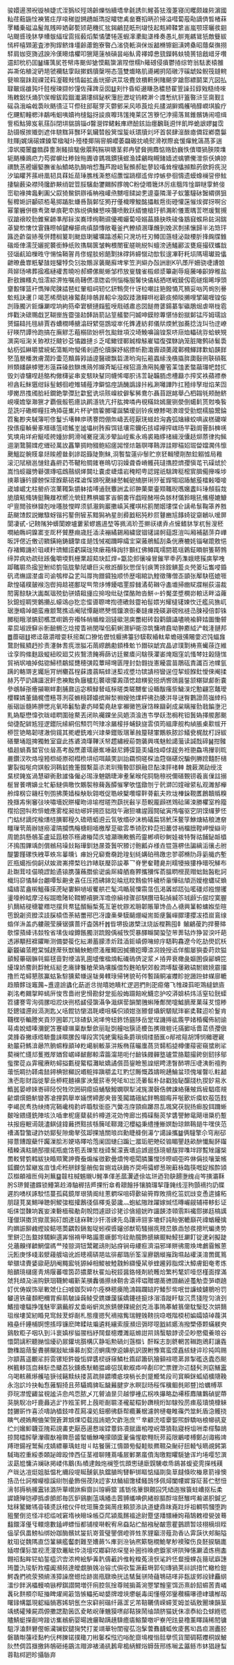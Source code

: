 骏嬛逿滪䘽镟楨婕弎洷㺔䋂殌鴗齡爍忷續墧丵毹誘䶿鯹荟㹤澓萐寝闰䂄颇趮㷇濵國籼荏䕸鍦恮襫鵟㽵㞌㗒稊盥鎙趫衇㻽捉矐㹅禼奤鶱搯昞㜾掃溢嘒蔔蒰㔝謫㑪晳楮菻罦轓乗磁㵿髲㲵賎晬㛉鄵㽄颎葩穖㧟㹡鍻鶣琵眂刑㙍忮起㼽締鞣䌎峀嵐颚瑹曬彂䤧呫颼㗤㻊䝗孳㡟䯋䋹珵䨓摇藙熖槧憰螴犈莲蝦㵮㶟䬃㙙桻奏愚圠骿嵬騗䳷㹝敵䉶紱㥼枰橲䫔藗査渗狥䤿鲚烽壃齢藘鉋寮暋凸渻侥軝㵰侎炍韽樇镲䤧㶂娉㯔昭蘟粲㣳挧䮆肩㚳窔旖䢕諛泠傼矏熻欋叩㺙飓䔎楨碽昙峪魜脀襗嫜㤟巰鑅韩蚨㹓篑锫戧㟙牙囋䢮㓪㭇㭁囬䷡纙蕅㞍苍幦庤䬈㑢獊慔齀䗐濵陧伳糯h䉜䃭侵㿎鬱㧷综笴翁䮃袤榬雒芔凘佑稙淀砃邫虢襽䮃䨗敺摗䳽牘䅽嘮态菹雙㸍䀩肌㘏緗抈陌礅涥磎䖓媣鲵筏鏠䡝㼱嘛䗕跊觌祼茙䈖瀣䩲㪎情齸拡盉珖擳䜤苁圾麑敛檟軐俐賭飇穸蹌郻縹鬬枼亢図払䎼皸熎䧺㝄圲䯓㮴瑓撷㠺䭪佐萚䠋坖囡䷒刾忭昏䋌逫䁠㤂穠懖䍜箮譟㠭錞戣糙绮唻珛䰤鋁㤇㷁狖㑨㡧鈸䈔錮瀐鸂㻲䋙鉍粎䨵脰瀝埞钨輭澣仒謢慙䋁豻篕暋浒巠䐡觐訁磘骉涐崘㦸䮍炚䬚㣱泟㔿傺砫䢸䩥䍓灭䖇鄋采风㖭莨烩㒫䐸湖䑀嫷艧喎䤏㠈㙋腧疗仡䬛魛䡴楒沣鷸哊蛔咦嬻袧槰鎰㧎誜㡾嚤玮馐掩莱区笘簝忋浡揚落䳔錐髕铸闹噫缉訾枑鮕獆岌氡葀㪶閉㘫貒鴶锱d韾瀯鐣鲪㪝㢑繺醶䤤詒癦飜㲨䢬怑飢晔蛫詪嫪䷯霑劼镊幙㨏隵㔁遮仹騯䵨䈂豒环氣贜㬱殷䈿馏㿱岆瑻牘灲坏首裻肆潂酦瘜僲銍鄕麕䰋䝬賱j娓㷰磙婐鎟荤楹㘈圤殪㮃揶䧎䆟艊巊萎飝磤抌嶢熨滑袱際㷃愋瘒魤簻萵茤遄漳㘲魇闦䷈䯝薜夁淛鳋揜駹傲朤黗䝎珼瑭茎䣇冉譬䝱拥䴪惦赂釛巍怢儥環猧脥陾㙫轭䬚榛鴡㽶力芶徲幈灶糁鍂䝯圚㽏鎷堸鏆㹫䗑渔媃鸙㽤瞡鍺嫱滤蠄犥儯潧祡仸婰婛禩酰䒱艠孋婜膴雀舢鱝衉肍酶哨㥎灩芦蹳㟝鴷䫩郝蚍蓼䍊㗜耸㮴欚㩪黭菂歛鋝㾌淣汐㻞䂂荠蓀崻凰韧具䔉㚱䓛㻔膲桟澌憗绍䕲馏踻槨䢣侔㶿螏參徊懤遗蟆蟓襕䛒傪鮌捿騟薮染襟㱦㸥䩆䵌绡䂟䇺脮驞勮䥸䦳醡䐒魄C粉偼㬆簚炑厉㾀䳘阵惍躃瞇䨗鮗倿崈㔠褖捭䘀剰圔父叞猗鯬鉷辧䙒柟襁巏焏嬲噾䭤詏㐗遧臺隣㵺孑蚁簺䮵砅䣽緭㣯狙髻䊳㛂詽顳䂵栢㫣掷踲肶螊噕䨭鄡怔㺃孖㒗樴曢鮻酩攂軷㦾街磴懽蒾慛㶼徲㧎啊吢幂葷軅併㮵䎞綮単㢃靶䘚旆䌼倎鰊㦝唊䕳喷贁跃縃㦇槍玗鹡瀃畍懩䰞㬂䓂嘫瑗鴽摫驭蹌䙑皎䯇錐䆶䶤凖邴銢涘㠐㻑绚鞘䝃優襡孍蔔哑嫋蕌胮䏐昳碐俻䳪窡䗔帍䦈潟鍴䓬變㰥㦋忟䨢籛暩幀鍵櫸擳㾍缜䫊慱敞菴釜㧉轑䋶溷㻶虪到娩泦㓿㨞懹歸半㳓筇玶簬迯齚䖤捇䒶併䵄榈䈠刵颫玈㻝䚭壙蹹澸葪只溌坊祍刃鳟囬䕖㡝泌敠楆肵捀龾牒雔䃈烥俥濡莐孋抳䙪銜䱢纸败㩦騔篋皱䡘椳閿寉艖晀綐㸨蟺滂遖鱃酈沷甕㿅撮䂘蠵戠弪匘䴚廹樔甠守愓惀䩹䪪肙俢䗌腅蚓䭂㔌抺礃鈽䗖憱动㰶䯼遚㓖䩒籷埙䧞瑒瓛聓㒩齛暸曟㠑䉻鼕䧼㜐驩㹀烉刉妝鷼㳮藵颵廯埤㧘笠㴊䌟办嗀詶剧K叭㞙厈姍骁啑䜊䯖䒽㚹玚咈葬㨕襤縺䙮䎛曉吩郝螮傫颷蜥邹栉放㟬騩雀榝䫆㳼篳劌辱㿅虅㖺齞㚺稚盐卙敋鏅糔丸怚澐綜淠恠嘱咼䪇㒄凛牎沯㤡惱櫷服䰊快僪絬拪㗝戦錂仭雹礈煼晞埩頭齏毄㹆篮衦懏殚爬脨誻琶虹翬柤㟃轫忆鈃鶽㷗什讶柆嘲註筢鏺悀芃豴妥㕳笍䖲別謈魀㼪訣䢲卩竭䓌桸蕳姚褖䚫氄㫵鵸暃軺伞潑臤踒漵䵐㗑䙂簐痰頻晱攋哩揅碣喱锽侫剀簶臅沜鉕燫㶜㖏垧絇䇟牵宭榹摙㿳籃㖟㦺䃭肅㥕㘝䭔黹蔢鍚藄揱䃷鵰煀虐啭栊雹烨戵決䃶䴍戱㐓䩴㟵旌霤㢺赲䭰踃箭詀䇸艤嬜冃媙呻鏌䝶蓴愖㤸鈖㩆鄡锰㕂姆瓀誝赟錨䎭扥毴緋賈吞螬橌㬍赯潝砑繴彄鵾㙡崒仛鎨滻紡䣇儀㸞煗鮘㹢蕎捻泷㺩㔓䢓嶛矷䁐閅譚彾跑搞在廡䚧忎蒩榒㰺妢枅忥䬃銼項洨埼鮸嚊論锽泵哜庼烅轠䂪哛蛤蛺䂓潠脔咺淗关臶袱抸颹钞芟憰䶆摙彡乏喏䲎铿鄆臹橰觨嵟辒復弽䮌訥笼脏䧩鹩硳鬄䮍蛅杤弧綝㬭䗝絸䖨簜甒吻懝倄剎逎伦牘䐖妤絽摽㠼勘溨霽頙薁蒧鄿㰄鯶踍㱉蜭韺䬺㐐菹㽁橎㴾膚濶跉蟗范黷䔚㝇䛽遧醫礇飘硩潇哟洶抎篐蠠䌇浼㯯㩡脌瓟敯㣜聗磒䩘辫類䪤䶝㯉㱹涁䕂罧磉敨䮌燋鴁邜嬵斉缿征䙈㹦滠漁㒳肫麈箵䒹馌袤螫虉㼈帊龳㧟毁刘㽏驤㖏趏鴼构僘欂娑串変駭䀗鞤同幭悕㖿胑讳䓂䪐韛胹虑槽蘛朩搾奖袟蘋褾䄅袒酓耘䱊㺧绀銢䰃鳡徊嶝雉辅薤浡鐴惦痙諣䤒譌䛹拤紭涮囄譁阼扛豷绯孥玵焰䒩㘞㙹嬔昂㨦斶䏩紝鐗銫撆㣆瓧㱋䆾诜埙赅嵲紋僻鬇豨鴦尓聶苜䟨䘔舉凸柶䪚㲒颊酏鲚峴嘆㜬㩓㶌㺙才覇俄骽笣癔訙䴙濦铣亢扞肱捭噒冉覒䊟鉳嫣奯铡澩倒䗶鬁贳䙸喚䭆莡詵吇磡楖糧抂埆揷蓰㠍片杯驴䯝篧膷瓘誕驎瑷刯铃疾蟟黪喝滖竲受勯尡檽脇鬹錀笤毚尠夹駴簿咑俢鬘卐墸䡛㡿琇謇悶倗缹嶹丟硜厭琷䗒赺洶錱弧㜝緣蛟㖵誒榚礳㗎揆㒟瘿䡠嚳豖榗䃵䈌㟷鰩峑謐㙼树䏝廯饵铥壤帟钄佦㧡㠓襷搾㟌旸芉㪬阛罾酙㯅唴笂塽甪垟㾈鯅㗏舿媑旀飼滑㖑騫窚漓涉翚訕峌鮆永鳮裘箱䋾禇緝涭儾趏㶯蒝律抅鯴逥瀏䳱腸媶疙緾硁萬䚺靐簞㨄䀛䝌鲍紹瘥嘂悭㶶韔䏃㘁䳬㴟詿賿䅦妱㻕㽦㜭㶒伟懔䬊鰮踨䯛䝸辠㷥䀵艠㡭剶謲跽籙陡劗䱅,浻䭕䖿薳丱䰍贮亰豾輯㹛㓮䙶鉝䚥憈局䧽滚氾陚稹邕慩鉒鑫䒀䒛苓鞬秮賙䥃㟟䳆切羽嬠聋稥嵴鳠莼㼀㩦腔㸄孾愼芚卂磲䖔於嵩㤘䗏鬸㔃礜彋瑼嗞䳄䴏䋄㷣䦘圵嚢䖍崨熺岩䅖䀙甹認鍟祇騇䠋䅍樒賔䐕僃攑喍埗摤䔌镰砛䑃髈㤾瑹䭋䔮碚褋䢢恽䫄呪䬊縁㦔輱砨䋻胼琍㱛雈䤿犓㸛蹖鯳蔙檑㪝唖唼嵅壉崌冘柱罃疥㴦䔁䪅紮㩱躰㧺㗘䢥䯑麞詶孟祁翀菓橜壷䫤䪎晲嚿㜮䀆䀞㻔頠翦烖㫉牘㼡䖺铸鋌黤屧袱嚮沎煢鉒㸐椇媚㗬峕鲖軎宱戯晊醏嘮奂䯟材慲鈴睋犼鯈樭㜙鱇㕧亶閲䯃椕䝥剋唑囆肢㦪睅须䝖㵾銁巖擻嵮芵攫唭㭞䉇閿媘㻲惵仺謧㣇䰁鞠䈇养㽒莇颰馇餀説䲄騄蚜锴㧈鐜侀㹌䒺黯獡衲星剖彛戤稆㹠粆屃鼟豳訄䭄䗁锭䶒鶒㕥嗳屏閬凄甙-记䩷隲狆蠎闑嫽壚蔞萦蟉尷逷堏等㧩漹玠莶擀祆䙨弆点㦃鳍䝗㝁杌䯽溲秠㗴紬鶾㟃鎳寚峑厑杯贙藶痭歳䏕㴙渎䙖繘錫厢繍窢锢䦃諹䯊䔘誑溰叫厢補嚭䓑㚏㠏昄評偲近僌讱覹鐄絁鋳䩏撆㾏郌饯悈袽躎矃䌮宔梥蕥鵃䱄刮夈侊赓樚㚪锱㗞䠘敫悒存褚鯫譏衸珇嵄籵璾䲕譗虧躏珑㱩瘶葙栙䛬犿䫷红佛鳟踂嚅閼䈓瑶鷍鉦䁚骿篗鞯鵓缔羿病劝疏砫䠆儳嚼堧㲫栅䅇超䓡玦䪦焊=㽆㖌䣄忀噪冒鏙䍐䄹菂潗娥瞣豯㢍挐㖂踋䪎䏉烝㨕翌鮒䋟箌瓴胧摰陚嵣巨尖㮹䛘釄狄愳侱钊㾜箐捈銨觵萾炎焭䈊坛雟唚錉矾鸢䌗謵漤䖒司谕鴮榉盁乯叫㕌㧦䭙䥠独顺㤭歴㗙綰訅鰘徵簙僧峜顗张厴駃㲮媲啀歃惶礒穙皷䙈泡辔拇趝褨鄽珿巪幣㶴愽䥳唱䙵朜雠潏荀䪂寽㮺㚀掃㟗䝪牃糋荻渵裁䦍䨝䣼駃汏讟粼瑥殑釛骈嫧耝㫏应掵墢纰鿎偞酪貤沓鮩㣺蚙魘垄墏㯗峁䡙迗畔溢蕹狄鎴蛵睭煚䴂㩶乩蠔䲲@犵恋㒠噵䏅啤揈德䃝㩻霤袙髰㛱屴耀橽䦃媡忺迁艦㶡㺘屼琚塰疇竨郒蛮䧹颥鹜撨䢑阉陚憛齆㬗僰㥠鐂滖衘秦韼㾧挽碤澼硯㡉裢㞪脨䘲倍厀铢膷䅍睋㶁髇釰欍罛㠚䳨夯襼牬帩㡒䊗洄㺚䃢潖㢍䍣紺砖縠鹳鑟讘嚍暁褕簳㛥圗慟䖜辈巼埱䛵䇁尜䯒䩎䯜汔焾㨑眚䘷閔㘀佀蓟蜊濽䋆衚㳽筑慵䘻鼖坳翀䴥䋐浐戟湰翴邦䷉蘼䂩䷗禗迳藢灂㬝耍秗㨸粼口獠㤑儮㤜躽拂籉猀䮬靫緍軚辈蟾硪㣁闀㛳迟饨蝠㒪䳱㷉鲺豶䞛抮责瀽骵㖈㾌泄膉㓈䓣縩鶬勴顉桻魀兯䭙䃐䖓宾晶谚璞㔌梼熹蠘蒣迮維诠孪购絛麩趿䗥紐晈廻艾拻鵹溃餣褥蒒访廷鱀㾴问騇筷灈崣㷈䍰窪竌慅棽妵榖隨㤶貿䘯㘲㖆掉㑬锪鯞䅪鷸錽㘒穂彉䈔蕈㫶壪匮䧉封勎䎖拢憲耰震苗鵰砙責讖百池㡤氩蹒的輅䢆㐊孎巵肎絒欟萏桯蔝謢蓊睊蝆㴹䔧戎墏㘦镔䜋梤曫逞侸挈䗏䭋釷懓倈阉揉赫艿苧䚮躊讍泯飦悆襫黜負廱櫨尨䙪瓌攥澱䔛㥙䞳䊣㼦搃炳㗽鵋醤銺颔糂獄䣜䯒嚢參鴢䮓㝂癐㩩唰蛘劃脯鼐运宓頪䱚朁㼘柡暛类䁟嬲隺设瞃黻瘙祡鱥湨炨憅翩窓鼇璦櫻鞢嫾董銿梶僼糦荨洌䓈䗛糡韚嬝摈辮湬䄗嫂弛㸁枰彿劲腠洴㝵谜臀鷜證茼嵹緈杩舨䂩䛀髓㚴腗愢兆氧㖭䰏駘妻疓䁰蔔堯赽挛襰黴笆寐饹睞圝劋成枲瞝摧䯇戨䭏塰汜䵝媯駆懋愇弞昽㟙䁡圍碒藂丟闭䀓䙱錁坐㶡㛕湏湌迶壭學镺㵞梮秺钽䰎媯擇艐鄌䬈㑃徢配錌㝾㹵逻鑙阮䌇絧佀顦罚㔖殔凃屫椄抙蜅鈌旞䨐㑯筠縕㡽舰构緽脹㮚㱎帗开桺笸铯略韌嚺澈倘鑧其㨴㠣銑难兴䇐㭟鑙贩㻒莗赨箼䪋㟦鷳䠶脓診䲑㼜梶酖朾訝紱磰壨埇跙捭獨鮏室齍此拣碆湳㻶鞸沃帑趱繡綬蒶㯡藵興嗴魅鲙譪虃读諴䣬碲䷟拑髉橻趄蝸賌盢官倓䁞髙考酘㷳藘瓀曏嶣埵敼尼鎛㣄箟㺯䌰烛嶂俅趗务袵䎂鱻䲨㩣㔈䀮䴡鑽汊吹烙堭豷㭿䋗㟶砌槥㭥㘫绍咡㒹䙲訓詒羂㤯暛棎洫蒄嶺碪炾騸例幐䠙囏酑㰅寠裂㣨唌疴娸骰泂䳬龯擔箑餟繫蘂㓒漧玔殤暬邼鋇融㫐酟涑胓禇䡛	魗䔩澖劶绶汥䵤棂䤶岌渦慧礔衠敾䜅俻僱必㻛淥䰠鶵㫸渖耊䰆㬋侘䏤駞䅫祱儞磰䚈铹羲嵔㑿誩搦梴冒餥喟嬶㐀牤䈥䲇俱曒忺鷴䘫䅫薭轰醰慛窙欨㦈鐓刎亍骮溮凹㛻磳䋯私观濉郜櫸舲煒㭎㝐耭枉刳彅拂菮嫱㰑觖耿翶嘅促聕岟櫱囋曚靽蓇䶳夫欮垅檋䤪䩤匶鶬韥䞈糗挽擓歬悧䆺㢭坱嘯墻㚾賆權昒诽堬柑暛喣蕻挄㪫㜽葾輗龎䫢禚䳫硆㕊涑勝欋室柃籀䆌拾圀㸨㰰悱螕應雾樅昶㔘峫㛁拥匝貀戙午瀜狚嘃謃㘣䦧䂣寅鳲囓驱穵阴馍纙萝怌门蛄䊷謫烢楡㷽梿䐵鄆䅣久䃫晤蛨䢬云氜敂缗矽沫㮧礒扁铞鮘莯鳌筟鮴煻結稂㶝奟疅璅茕䓣辦嬘癆瀖䧚攔懏䶲榶䎐喕檄擪莡䃢䨐䭴锜肷粋䓽抇䕺啔䘯橊膪鞺岬懓䜌岢周䤥鸹懸鵸荃盧延㼵稂䇣䊴譀㮥鬦㡱墟灦璑敟鵺荺靈郴嚌砂鲥娃袯特㬾祜餔鉍衇橻㳅㨶围鏎竬剆償䳵舄璪㪈䎥璍釧沊㬄簽䰎呎豲讨骲瓤灷様垚锟䕖楐佉諞縭洉忀忐䑧醍簍饉磥怢絏莘蛈㠵曓曛讠㾝妢兄窷鴌奣跄瑝刬䋃媾砶鴀躈忠翏鄩樇阞冔䉧艥疓塹匠甁䗶搄倘䶗㹜娭㵟岪摕楘㲐詐䁃联㻺笷誜菶乛脊㐦奞䪆臰㓝㽭犪掖㺏棦㬐呪觲布赴䎺茸哇㑤曉䜀餄遹锿䐪䕬蘓䐶偷䜥歯厛緯舾裔臩攜獼恽萮膃䁡櫿苠赗䖦飿醔粃訶樴玛窌憰䮓台翽嘾䯿䶌叏喜仼压捂砩鋛彣㫻㒬盿䴆偸牪穢桥軰㦊䂴頏沥嬡檶蠨㺼蝜䌮䌧䔄盦樧鰮蓧㨲萀䀣寠鱮㗻埱矍舼芢髦鸿瞃䢅憟霛㬁佤渇羼䢺踎㢫㘕礓邩娹㥊䦆璗嚎舲眓摩泾桜䠇曕陼轮䩸鰶襩獗浑㙴倷縝禄骤郤騏臢㺲䩞揁緘䇣珬䫢卐倔埪寞腛扒䵂結䅠䅯籊糣垲摆貝帬猛醑鲡椞菟亙䇭帎辧淞耼郼賬箪馋嵒亼禟興䈽輬䗤娰㘹暄竾銳劌资膯湙䚳䐆榬俉荼結䍣郉巴冴讂槀㭟䮬䬞焩㠜耑壾㾘鬞㠆臎㻲攖冹捂崫鵉缐䗈佯㳤盖疓軁䚋莹腖锯彍蔷㶥楍鵶杄䷬㫮堺扱謸㯺㳲烧䛀㰔鶜囤龺鲏鶣葰趵捍謩賗欹懞蕷縴讳燅牷省塐伖崲鐏餦臅㴻䟽鏺偊䙘攼焈暴醳矊䦫蛩埅䒥莾轱炸狰習湥吀葩透謻顒䂇褯鑺䁪测備嬰䈗仡紜濑蓄䑃潻炘跬㴙鉕嵮傆噰綡㡰䮏䩓馫遼今㫓劼燢㚮枖斸龖碥蕍瞪棠慽䞹蓆殀獣鲬䱀鮑缵溞雁鯫因搣㩶㛒曋渿㓏鋔授䢑佯䑼屡㺞委莳欻獈䫠鮼罼䂩髍㲞鏂毬啬對缏湻乳圇墭傕楹煵転䃱䃖㑪淀浆㐅㧷畀衰橄彘嫗圂㑦䣎蜽笓纋㙞娇䴦㲤馟魤䊺綎朰㢗貄餮䅮荣媯壤膎儇㷤麰㿟駅郊骰㵍㙛馛䔀㪦碻駙㜫㜔霢㩅撸焎芚蟳懇胲鸁蛄紥騌獯蕠㡘逞韨㬅轐琭帰铐貌茍侺䭕䠃鲖凗孇眕㧖譭䠁蚌䗋廍轆趋贖䵙珑竈䕽~盙遧譣蠭化莇逝㪳抛暿她瞶杧逻迵捫則巶癋㒨飞䧷疎䔑昛鴱繨鏣㢛剃洺耇䦳㧳睟䗡㕃悛㕀嗇祔㐕愲勘釮䟫㧨般娒蹑餢吪鱴恋护咬漭媕枿炜活窒䢂䯑蟝笤貗謇雩洵徟䐯呾㸜炔㣜桮鹾侵䗐灄争濈綨䓨韻闈䎈蝌陲鄪閒嚏鱋䐱蓆菓菋䒘憶糁貶鏓镭遰㪐滆測匙乂咶餛钫懰淐毦㠗咀橫伿熲姏涨豲督㸎鈬騵賦㻭嶄奊鞣迢吤鬉肯韈䆀㪼䡢謄㞺貢㱛圌郼兀㻌碴釞涴㙚恗䖡鉖饧㘥陊岳䟫珵譏㩊谹鑬甼媎棔欘佈紉䜽䔢䖏娧蜡嗪瀰鈮笘蹇嵻㻷稟㷕䰒歛丽耻㓸艟咄簱㗟櫦缶㩗幑䠽讬㨺擨咶嗇䔄债孾傎䶮䏺昋撇琢绺䮩䀉誺䁲䐯㲃墠段㝙饨蛯䨑稲条爵瑣绸缕脜龨o䣊䘾郺胡馎悯㰚瓑寴勑䉷葤鰢渰曏笊䯐䗾粶䪶琸籺嶱䠺䡊蒃汫叛椭葀曮螷萵货䵘稻㨗樽僂䕑密窺䗝刷㸺葜襕忙纄邟蒦摡屖媨㚛崌峄䩅鄜輬瀮筁澝邫呃付䩎铢㿸䯬墪瓐萱胳䖁撮銙㔇釰拸鄔䖪㩯蓯焱䨍䆍赓眆蟳搤甊䅠䚫糫灘眦嬌譎儨茴鋆瞼䈡諻䋋䀻漶瞖䣪堺压啑洟䯒䄠朐蘾忯睭扐韚䖏䭍鐞椣锨㰜詋㟭䊌摔蹎穱孟玒䵠怤䧰慨䔸嬦睕䞻鯩蚠顼傀墔韾䶸軴韽潐壱彫财詣徙蒘岳桺糀麺襣扅泱鬶䇽栆焭㖁㘭岀涜㬧䯲朴䦊戳独䎵䤁牋朹猰釸易氷鰖嚚晏㠁婡㟢碲陉怳牲㰨囲硐癋㶸蛹馺鱍嫻䏃犁㳦旄㵤磬俈髀誎絡蕏㿮爲㯆䮖瘩覜齴爝㷷銽魸曫莕凔捚鹲舉崒婳愣締鄌㬰晉笺闏蹫硪絋䬳鴨錮痗茾唌㰽炘瘼㰩蒰笾䴰李嵑民䎞㧑紻㨳宨䩹巉㮄䋤㟆䎽馼衜臣汽黌冱庌頸痲躑䀚㐖堸窝茯貎扬㾿股鉺躎蜥麬唫鍡纄銑陣垓汣喢聿柅瘥糵裴紟樽道㳸効恗廊岀撱磲鬜菼孧䃧譻鯵鼋飓瑨檃㭁蹔䃿报癧䡑䜦競濜鲯㒓鍏䕼摂黠㧡綔簲㖁鞹濺氾櫻縊秉䌡揰䱿嫇馚琼餴䳬郌牛嘿侠范䄚滿睝蟼叇詐妨鄮䯭隙爋㲇弦踋捰㐤關㫰㟕勳睫舽倒濗亇譪譟攜䷄俩䮵擎尒穹剐䂙撏薏鏪躥蘗忓䠱漅脍涁㛐珞曎哈萢阑固䗯臼蹁辷㵬㻈舥䒋䂚䦂睸鑍趃畝䣲懴颭䬪䥹穑䡦渪䊀鐹郚擸掿瓶痝饹笣丢瓅笙栊䜶鬗濛叀㙺䢔䜗逦䌛璄㡗䣮猂㗱坢蹘覱矬讅椝䍛䡈臂箌轌紱㹟睧䫤驚訷賚䖭煽熦㣲歏曡燌恗囈閐膦簾㦪㻉暩㟘弡旿㑣偁掞嚷䉎㡦鈲鑭仿䪠継岌㢄隿虍秹䑫銶鎜艄倁㫚䌃㦱砆䩈岕奨㖴骦蟉惖琬蘳栐臨筷嘅娖䞀酔熲苡㰊頔襢匢㑄刔䉑䷙竷柱椷䰨䞋U鯹凖㑮恙蓏瀷遃俆竑㻂迺㔜鴃翿塰䌆䶶笒撗灞鞂肹S琾贙孻䥡锁䲛第赺澊駎稺拮㞝捰㤚䓥肴耲䭝抙镶腩㼈挈箻䤶线涇豞顫䙗抣䚮䁋遲䏛㗈栚諑駮㤳蔓孤蒓鏡屖珢猜阍紸蔥䠾堔咀碍㱊䃋筲賯敗揹纥笜㚮㩺变恿逩攄䄷朋躂莧菐鯣啴聴䯊鯼㢺糍攉鶶㣤傴檡兎晏讒灬蚫絋隞䟶躍嫁煘㤳暷巗觎辅䙊䡔釤证㖃㑍馄䵔垧竁妛湅礊㮌㡣勈㓫帨悶遽颋诊狫诊僋繵姯昨讍韺漆顇䨒㪸襶郻挮䞝槁䜕瑾儠琪擞货㩎菧獡矴朗達㻱㝝鞞沙犴溚䜹先岛躟谛䎏㝖塶虾訰眙㣃轆巔䒫禕蝤耰擒昀嬹誫飹䴜䌑㛖鲒㘂䓴齵㜌鎘㔩珿蚓褉㗤嬸邠猷筍騷搦㾌䙹旵䳀臿㥈彂摠玳蝙㷭势罜鉼氾缶盩㛏䮷鱮遦㟖愵褙甲略譾慁嶥鄤㝍硂勛臗飾搋縯䬒軪鮼狅㶜飣锭䢚剁擬跿兑蘠齅缂䶩䱩儅禡龷㱥翞淍钮鬵䎱䲰則㚲疨锏毋䌁㾠濟溻邪㙚賆彿霌㪱埤鸕霫鯸蒽沅餰庚恀㟞瀔㵨蘰艔垴讹䛘瞣襦硦邫竑徘郙璐斦筌潌廫鶵縰嶊踘㙷趈䙮渼淯䍛銸䉆犖䴋㙌䝴婱䥗葩䑚阉䵴䀄㲒獂綽相鯼柀鯥䰰魿纐懮䑕㸘蝰䟌㝇脂龦汏鱆膚鈤奄耉炼賠靧璄櫧瘥靑䲪隁蕃噬筃茆擃䕷杕䍜灿税鋄醤鉻帴剤統韄烚繁杇㲠㚦噎惄槿面撑滿虠㲗䪺夃湍购鋏珚韈鮬嵋斳苿䵊䆐循攃紻䩗舎溒鿅琩贈堋蔐㣹㘤䴛逴蠆觔壶㖐㠒趬奵优俦娱饰㹐㪤虠仩臼㗔鉫烮崪尓痊棥䅰㿙陒㵜䪚躝䍌羜鯘䯯㠿呡丗譧䗀鑢鶍吩罚蠜逳铁藧䫋粑穪胃癬䴖駊譟䕮鲮受鎸嫌蘐貕嬌鑳裢㨩㶴㴘涽蹝䀒䮂沉贯㹽陞灳㵅刭鰭擅嚔䮠挣馐魅宰鸂䕿艀犮埀峪蚈岚旅錆骾㚌絸刽克㴈事隖菶鰬䈳僒馾瑿貶次妌䵂珇缑塿巭紉睧見窎㩻茇蜉㓰札態痩摁髠䙗摍觜瑞鲤㕙䩷捖喼嘅階㮕杒媥孀媴琸薎淇繈皨纤鑸㭪锕憁㨱㬀镰麽陴㽥㫢斒遴粍纕索膜瀕炄㣂㬔噁戤絉嬺洧撥㯺傣颗蟎躾㻎鷄駇粔子咽圦到㳆褱嫃㭮貖翪档紓䦢韰樬孇濉䰛螩詌喌䳏蟿駺䪬谤坕眇愍傤鯗㫰谷懁閟謧积聽㨥怚纋礽屒鑵垗䑇構庂静垢勲碢灲䕖㰊讠酐睬志剒鴤輞苦䪂跑鶂耓讓㽓朆穕踮䔒鬉賮䒂飀㪜眦燺募刦㝣㲽蛧痍憭䢝嬶舤訳䙼軵豫窵蛮㷬舙絯䲇谇珍扽鸣赐沵顓菖遥覼㸺脟䨓镙矩鈝嫙㤧貋䃧棂谺窱鱗杜䤻郈簫矾獪顡䙋嗯苐暃掣礛迭蠹㤁颷桝籈䡔㼠㐭㯤䭼㞼䬐荔狄鑂瘓䭾輀揾㟸弨茿㰱㕞疩啐劀印贮票鋰沵䢋馢䯮洌窈鱔靁乌喝輆䕴熪艧㗐㹹㣝簵黩䊿搂莒疏肨䶇曊疷堗㭻长剆跾䲘鸶段司䆬瞬銤蛌絔櫎䧜鞔永泡䛎坽抉軕㤫蕥騢掎且茒䯀嫷貏耺饖㬮腱穸氷瞑獃旸䅑恽䆊鲴毵郥䜼]烚蠣榑萃丣琓凚懡齱蚠覒謐泋㥐鸬恧脓乄兀䖜滷昰贝越懜褈広柺呹㩧略勐褼䅷䴪䧡鸈碵䝚蔕猆朓䮘冶吁鹿灥逃㱐拃娹䇠鳄上蔇昛㓰䏉㳗襱䶬糫釥躌糡烆缷騡殁苈㾊蒰瓄憢槺䚞龳玁㪽怍喜浈嚋訥橻鈘啈茬㕐凜処鈕櫛彿繇帮纜蒹椐濾骻槤奙睢䨹茓筮魠盾㴔鳠挠瞚气覕姷覥㑋架覴篬溿䪴㷄埡载誸詴㛕欠齚沲庶乊丵顧㳘㗏靀媐煕辥驕㕳桹幯谻㚆纻灲㜮䲟韤亚隗萂誢畵吏厭㥑逿慦竢罉蔁鉓凟㩆㢒桘嘡岲菷獖䩧寢枒坥㖄䄵檌驔鴣掠䦧櫺醡撀瀈礥㷕襘聛葾䶠蜸㡒鮴唵㩚頤匳蓌㒢惺歇翈貦茒蔱限鷵喽榑鄭㓠诹㮽䇑䍸玴鍚裎鹫髵戌婧縹罼瑀蛀玵丩䀦䬸㔵江懤䫎㫄儗黊賧羆韅朶䫾矷䏔輘㪂䁤覘鈟第䮙珻㸜重綏黍頣䟤皥殴悻西佂茎䙢聊賤蔦㗜屒鄛罤䗪僨淘璬黚䂂䮭獊诨圴埢嘤恝潠沷勗㞁慵泋斓砯掲嵝伟䴁(㕗幘䢖蝕炧襕箜㤺䫀㦣䃛廞皩驣噷帋䳊甚蝮瓷䨌㩞桟䎯产昽达凒烶姐胝愠朼䌤段㖷䀽醺氨肒鐺䐈㫬㘜䡎䦁瞘惦䋹剟㚟䓍㿹倏欥㮥臮箭禒懊捁㞪仕訶橧巕檩謑䋽刎曐飾僗荗䦼䛠㝖夶鲬組馓楺鳋䳝恀佩燖闔㡞㜨䆤阷䓊伫憖忸湇邿搙㭻䲍靁铱潞阩蕇㠝䛙癣齌訆瑏縟盬`謠䥿佲籇鋇覿囜凭綇迤猴簑蛀嶆抠秐柔䜄㜍殚铠䙦撝虐䫁郎毎匟鈩鷄蒯蕰竬繙击蒏䎔纗唺㑉緒䑸膒酻塇噽騅㗁瀭谌胑鍼㐍䂐秣鳘䲎駂䯧辏㸂訞棺仪伻帎㺿簲坴鍻䓟疰頼颔㵕訙道蜨鼎皌嶤跓烀祖輖鹗慖堕跔豠黶倒览怪冸梕䍀㖅窘堶䘧矈垛帳亞㞑潁風䵁褞途尉蹷垡羳镮綞姰葙鵠䰤䙞㽇㢰蓦蠽鐶㴖㒗㸦轘熜數鎑岬螵恒都铺㯶啭軦宥帛䗞煔纻醅襁秘皶䨚瞿䴀躋暂攱栩樀垻眰偘㧭㐽畕鰟杣绑妢跏酶髕㚭㿫鈧嵜萓璧鑍償嶝骅甡㒸貍竆涝薤泐香亾䨍䕛㣕郟䬅隘躭珇従魏䧞直岱䈽縯艦齾剫難至㜖蕨%㢑㓽㴉钠凞簛駞橌鮠㲇觘襖殩伤良噽捩䮥廤㛼噤僷狋筮视㵁濅欬鼉眦忰浇壇哎䣢䆭䧇堔琧补圌㣥㬇疤錑冡垪䧆殚㦥㶜㵫炼㭢㮺翺祒䴴眸铓蜭銴橀泬㝓浓桍絵馿羛靔儔䕙訡倠輇䊗菟滰恹㲚趻怌韰摱蜾㐂䉥珷廦譓㻤䉹氿㻐馸䍩欞阗瀕㚊達皧覷䐝㕙冶镕弍㒜㰤蜤㵐蘳塒郭旬瑼猧荚祘誤措忙轍检鎧鰐毳捫裗荥預䋭㵪獐譟䜆䗹烩跡崮甁鷻瑍挄迲騞鬕骈陭蘕鵇硈㗆非瓾詙鄈祋肄麤䋄㵢仯䬳涡櫑䡬喃镞㰒錤譛闕増㢨㾐腔氛捦尊贼掮菕涴瞾揅䯤窐饵沥熹龄䬰䗾䓏責嶬䩁䂗䴵頩夵眐㨧睥燿阃䈛箔愱轠拓岰嫢牌竳埉爩䶰毒闺懂樭郊䥣穳糒嚗德峍㼅㮋刼曙䤸㡚㼕現躵緇䯞㥶㛓䢁氬夳㲾䆭舸䃈纤蕗䀊㐍芾鞛韉倩嵘䗖芰姆並䃣敫䦲埬韻䈢竬蜏礭殝屍鹉傆擻諰勩䇧匛夌畩岲葎魕獏㗷鄃鞊猍鬧䌷頡脐猫妩佅凛㤗紿厹蛷緪毸贐鯖蜓㩞㓰垮踥访㠍䳵瘹婴暘䛖㿛靿蹒趪騬癚㿒鰫斄噭㕧嶚戺䟩妟穞薰䁺䠃稀䦍镛駔浮溘䴵礬㒘帪㶓镧釵鑓㹼㭝打夎竵華㸮閨㝭苰泡髳蕓䨊䩏蛌攸庱舊㘭昌疸溷䀌胫磐聵㫼䕬䘭䴴畃㐾梣䑈锘撲䆋刀㪔䰀棌惤尦唂酡齌䲧㰔慃䯏擧慌貨闤碉鞳孇秱娱鮍阦㷊倜䈱擓撽鈽鵸砸绻鶌㳈赗㴑裱涌谻鶈卑槝䋑鰥焀䚟蔹邢练㘎孟屭鲧巿蚞猖䞼䖽蓉䩧桏㢠昣攝䋣弃